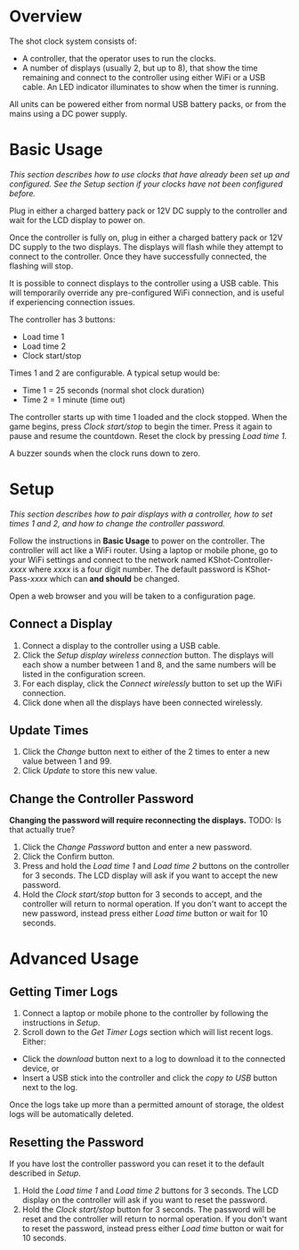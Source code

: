 # Overview

The shot clock system consists of:

- A controller, that the operator uses to run the clocks.
- A number of displays (usually 2, but up to 8), that show the time remaining and connect to the controller using either WiFi or a USB cable.
  An LED indicator illuminates to show when the timer is running.

All units can be powered either from normal USB battery packs, or from the mains using a DC power supply.

# Basic Usage

*This section describes how to use clocks that have already been set up and configured.
See the Setup section if your clocks have not been configured before.*

Plug in either a charged battery pack or 12V DC supply to the controller and wait for the LCD display to power on.

Once the controller is fully on, plug in either a charged battery pack or 12V DC supply to the two displays.
The displays will flash while they attempt to connect to the controller.
Once they have successfully connected, the flashing will stop.

It is possible to connect displays to the controller using a USB cable.
This will temporarily override any pre-configured WiFi connection, and is useful if experiencing connection issues.

The controller has 3 buttons:

- Load time 1
- Load time 2
- Clock start/stop

Times 1 and 2 are configurable. A typical setup would be:

- Time 1 = 25 seconds (normal shot clock duration)
- Time 2 = 1 minute (time out)

The controller starts up with time 1 loaded and the clock stopped.
When the game begins, press *Clock start/stop* to begin the timer. Press it again to pause and resume the countdown.
Reset the clock by pressing *Load time 1*.

A buzzer sounds when the clock runs down to zero.

# Setup

*This section describes how to pair displays with a controller, how to set times 1 and 2, and how to change the controller password.*

Follow the instructions in **Basic Usage** to power on the controller.
The controller will act like a WiFi router. Using a laptop or mobile phone, go to your WiFi settings and connect to
the network named KShot-Controller-*xxxx* where *xxxx* is a four digit number.
The default password is KShot-Pass-*xxxx* which can **and should** be changed.

Open a web browser and you will be taken to a configuration page.

## Connect a Display

1. Connect a display to the controller using a USB cable.
2. Click the *Setup display wireless connection* button.
   The displays will each show a number between 1 and 8, and the same numbers will be listed in the configuration screen.
3. For each display, click the *Connect wirelessly* button to set up the WiFi connection.
4. Click done when all the displays have been connected wirelessly.

## Update Times

1. Click the *Change* button next to either of the 2 times to enter a new value between 1 and 99.
2. Click *Update* to store this new value.

## Change the Controller Password

**Changing the password will require reconnecting the displays.**
TODO: Is that actually true?

1. Click the *Change Password* button and enter a new password.
2. Click the Confirm button.
3. Press and hold the *Load time 1* and *Load time 2* buttons on the controller for 3 seconds.
   The LCD display will ask if you want to accept the new password.
4. Hold the *Clock start/stop* button for 3 seconds to accept, and the controller will return to normal operation.
   If you don't want to accept the new password, instead press either *Load time* button or wait for 10 seconds.


# Advanced Usage

## Getting Timer Logs

1. Connect a laptop or mobile phone to the controller by following the instructions in *Setup*.
2. Scroll down to the *Get Timer Logs* section which will list recent logs. Either:

  - Click the *download* button next to a log to download it to the connected device, or
  - Insert a USB stick into the controller and click the *copy to USB* button next to the log.

Once the logs take up more than a permitted amount of storage, the oldest logs will be automatically deleted.

## Resetting the Password

If you have lost the controller password you can reset it to the default described in *Setup*.

1. Hold the *Load time 1* and *Load time 2* buttons for 3 seconds.
   The LCD display on the controller will ask if you want to reset the password.
2. Hold the *Clock start/stop* button for 3 seconds.
   The password will be reset and the controller will return to normal operation.
   If you don't want to reset the password, instead press either *Load time* button or wait for 10 seconds.
